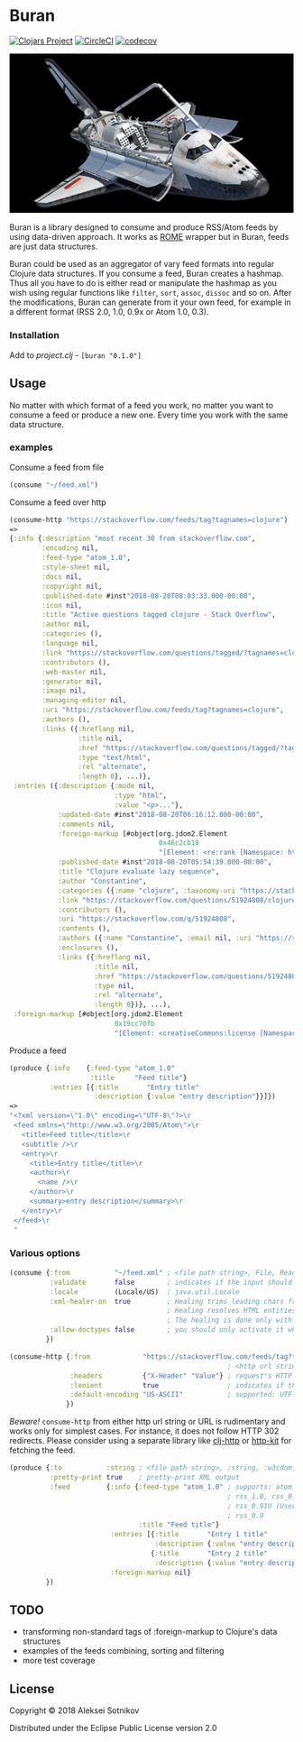 # Buran

[![Clojars Project](https://img.shields.io/clojars/v/buran.svg)](https://clojars.org/buran)
[![CircleCI](https://circleci.com/gh/alekseysotnikov/buran.svg?style=shield)](https://circleci.com/gh/alekseysotnikov/buran)
[![codecov](https://codecov.io/gh/alekseysotnikov/buran/branch/master/graph/badge.svg)](https://codecov.io/gh/alekseysotnikov/buran)

![](pic/buran.png)

Buran is a library designed to consume and produce RSS/Atom feeds by using data-driven approach.
It works as [ROME](https://rometools.github.io/rome/) wrapper but in Buran, feeds are just data structures. 

Buran could be used as an aggregator of vary feed formats into regular Clojure data structures. If you consume a feed, Buran creates a hashmap. Thus all you have to do is either read or manipulate the hashmap as you wish using regular functions like ```filter```, ```sort```, ```assoc```, ```dissoc``` and so on. 
After the modifications, Buran can generate from it your own feed, for example in a different format (RSS 2.0, 1.0, 0.9x or Atom 1.0, 0.3).

### Installation

Add to *project.clj* - ```[buran "0.1.0"]```

## Usage

No matter with which format of a feed you work, no matter you want to consume a feed or produce a new one. 
Every time you work with the same data structure.

### examples

Consume a feed from file
````clojure
(consume "~/feed.xml")
````

Consume a feed over http

````clojure
(consume-http "https://stackoverflow.com/feeds/tag?tagnames=clojure")
=>
{:info {:description "most recent 30 from stackoverflow.com",
        :encoding nil,
        :feed-type "atom_1.0",
        :style-sheet nil,
        :docs nil,
        :copyright nil,
        :published-date #inst"2018-08-20T08:03:33.000-00:00",
        :icon nil,
        :title "Active questions tagged clojure - Stack Overflow",
        :author nil,
        :categories (),
        :language nil,
        :link "https://stackoverflow.com/questions/tagged/?tagnames=clojure&sort=active",
        :contributors (),
        :web-master nil,
        :generator nil,
        :image nil,
        :managing-editor nil,
        :uri "https://stackoverflow.com/feeds/tag?tagnames=clojure",
        :authors (),
        :links ({:hreflang nil,
                 :title nil,
                 :href "https://stackoverflow.com/questions/tagged/?tagnames=clojure&sort=active",
                 :type "text/html",
                 :rel "alternate",
                 :length 0}, ...)},
 :entries ({:description {:mode nil,
                          :type "html",
                          :value "<p>..."},
            :updated-date #inst"2018-08-20T06:16:12.000-00:00",
            :comments nil,
            :foreign-markup [#object[org.jdom2.Element
                                     0x46c2cb18
                                     "[Element: <re:rank [Namespace: http://purl.org/atompub/rank/1.0]/>]"]],
            :published-date #inst"2018-08-20T05:54:39.000-00:00",
            :title "Clojure evaluate lazy sequence",
            :author "Constantine",
            :categories ({:name "clojure", :taxonomy-uri "https://stackoverflow.com/tags"}, ...),
            :link "https://stackoverflow.com/questions/51924808/clojure-evaluate-lazy-sequence",
            :contributors (),
            :uri "https://stackoverflow.com/q/51924808",
            :contents (),
            :authors ({:name "Constantine", :email nil, :uri "https://stackoverflow.com/users/4201205"}),
            :enclosures (),
            :links ({:hreflang nil,
                     :title nil,
                     :href "https://stackoverflow.com/questions/51924808/clojure-evaluate-lazy-sequence",
                     :type nil,
                     :rel "alternate",
                     :length 0})}, ...),
 :foreign-markup [#object[org.jdom2.Element
                          0x19cc70fb
                          "[Element: <creativeCommons:license [Namespace: http://backend.userland.com/creativeCommonsRssModule]/>]"]]}
````

Produce a feed

````clojure
(produce {:info    {:feed-type "atom_1.0"
                    :title     "Feed title"}
          :entries [{:title       "Entry title"
                     :description {:value "entry description"}}]})
=>
"<?xml version=\"1.0\" encoding=\"UTF-8\"?>\r
 <feed xmlns=\"http://www.w3.org/2005/Atom\">\r
   <title>Feed title</title>\r
   <subtitle />\r
   <entry>\r
     <title>Entry title</title>\r
     <author>\r
       <name />\r
     </author>\r
     <summary>entry description</summary>\r
   </entry>\r
 </feed>\r
 "
````

### Various options

````clojure
(consume {:from           "~/feed.xml" ; <file path string>, File, Reader, W3C DOM document, JDOM document, W3C SAX InputSource
          :validate       false        ; indicates if the input should be validated
          :locale         (Locale/US)  ; java.util.Locale
          :xml-healer-on  true         ; Healing trims leading chars from the stream (empty spaces and comments) until the XML prolog.
                                       ; Healing resolves HTML entities (from literal to code number) in the reader.
                                       ; The healing is done only with the File and Reader.
          :allow-doctypes false        ; you should only activate it when the feeds that you process are absolutely trustful
         })
````

````clojure
(consume-http {:from             "https://stackoverflow.com/feeds/tag?tagnames=clojure" 
                                                      ; <http url string>, URL, File, InputStream
               :headers          {"X-Header" "Value"} ; request's HTTP headers map
               :lenient          true                 ; indicates if the charset encoding detection should be relaxed
               :default-encoding "US-ASCII"           ; supported: UTF-8, UTF-16, UTF-16BE, UTF-16LE, CP1047, US-ASCII
              })
````
*Beware!* ```consume-http``` from either http url string or URL is rudimentary and works only for simplest cases. For instance, it does not follow HTTP 302 redirects.
Please consider using a separate library like [clj-http](https://github.com/dakrone/clj-http) or [http-kit](http://www.http-kit.org/client.html) for fetching the feed.

````clojure
(produce {:to           :string ; <file path string>, :string, :w3cdom, :jdom, File, Writer
          :pretty-print true    ; pretty-print XML output
          :feed         {:info {:feed-type "atom_1.0" ; supports: atom_1.0, atom_0.3, rss_2.0, 
                                                      ; rss_1.0, rss_0.94, rss_0.93, rss_0.92, 
                                                      ; rss_0.91U (Userland), rss_0.91N (Netscape), 
                                                      ; rss_0.9
                                :title "Feed title"}
                         :entries [{:title       "Entry 1 title"
                                    :description {:value "entry description"}}
                                   {:title       "Entry 2 title"
                                    :description {:value "entry description"}}]
                         :foreign-markup nil}
         })
````
 

## TODO

- transforming non-standard tags of :foreign-markup to Clojure's data structures
- examples of the feeds combining, sorting and filtering
- more test coverage

## License

Copyright © 2018 Aleksei Sotnikov

Distributed under the Eclipse Public License version 2.0
